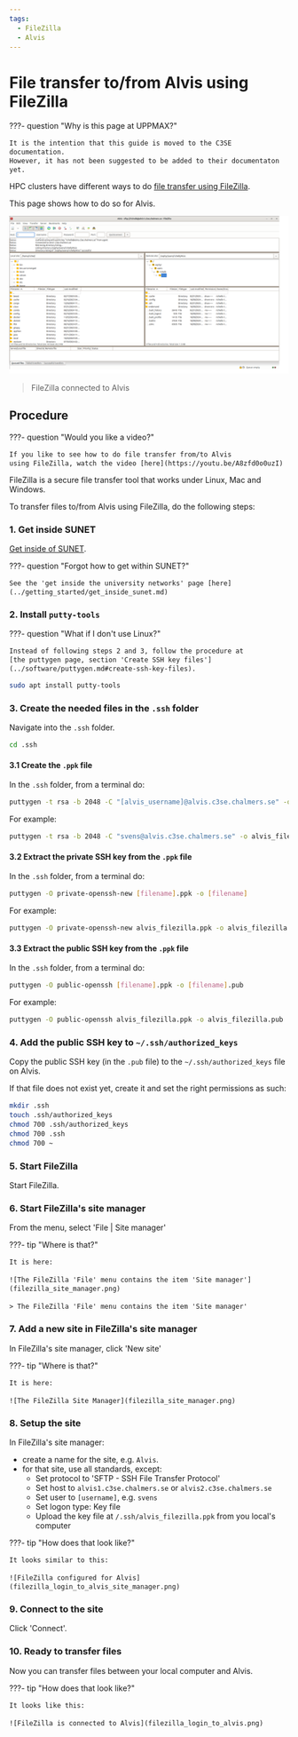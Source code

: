 ```yaml
---
tags:
  - FileZilla
  - Alvis
---
```


# File transfer to/from Alvis using FileZilla

???- question "Why is this page at UPPMAX?"

    It is the intention that this guide is moved to the C3SE documentation.
    However, it has not been suggested to be added to their documentaton
    yet.

HPC clusters have different ways to do
[file transfer using FileZilla](file_transfer_using_filezilla.md).

This page shows how to do so for Alvis.

![FileZilla connected to Alvis](filezilla_login_to_alvis.png)

> FileZilla connected to Alvis

## Procedure

???- question "Would you like a video?"

    If you like to see how to do file transfer from/to Alvis
    using FileZilla, watch the video [here](https://youtu.be/A8zfd0o0uzI)

FileZilla is a secure file transfer tool that works under Linux, Mac and Windows.

To transfer files to/from Alvis using FileZilla, do
the following steps:

### 1. Get inside SUNET

[Get inside of SUNET](../getting_started/get_inside_sunet.md).

???- question "Forgot how to get within SUNET?"

    See the 'get inside the university networks' page [here](../getting_started/get_inside_sunet.md)

### 2. Install `putty-tools`

???- question "What if I don't use Linux?"

    Instead of following steps 2 and 3, follow the procedure at 
    [the puttygen page, section 'Create SSH key files'](../software/puttygen.md#create-ssh-key-files).
    

```bash
sudo apt install putty-tools
```

### 3. Create the needed files in the `.ssh` folder

Navigate into the `.ssh` folder.

```bash
cd .ssh
```

#### 3.1 Create the `.ppk` file

In the `.ssh` folder, from a terminal do:

```bash
puttygen -t rsa -b 2048 -C "[alvis_username]@alvis.c3se.chalmers.se" -o [filename].ppk
```

For example:

```bash
puttygen -t rsa -b 2048 -C "svens@alvis.c3se.chalmers.se" -o alvis_filezilla.ppk
```

#### 3.2 Extract the private SSH key from the `.ppk` file

In the `.ssh` folder, from a terminal do:

```bash
puttygen -O private-openssh-new [filename].ppk -o [filename]
```

For example:

```bash
puttygen -O private-openssh-new alvis_filezilla.ppk -o alvis_filezilla
```

#### 3.3 Extract the public SSH key from the `.ppk` file

In the `.ssh` folder, from a terminal do:

```bash
puttygen -O public-openssh [filename].ppk -o [filename].pub
```

For example:

```bash
puttygen -O public-openssh alvis_filezilla.ppk -o alvis_filezilla.pub
```

### 4. Add the public SSH key to `~/.ssh/authorized_keys`

Copy the public SSH key (in the `.pub` file)
to the `~/.ssh/authorized_keys` file on Alvis.

If that file does not exist yet, create it and set the right
permissions as such:

```bash
mkdir .ssh
touch .ssh/authorized_keys
chmod 700 .ssh/authorized_keys
chmod 700 .ssh
chmod 700 ~
```

### 5. Start FileZilla

Start FileZilla.

### 6. Start FileZilla's site manager

From the menu, select 'File | Site manager'

???- tip "Where is that?"

    It is here:

    ![The FileZilla 'File' menu contains the item 'Site manager'](filezilla_site_manager.png)

    > The FileZilla 'File' menu contains the item 'Site manager'

### 7. Add a new site in FileZilla's site manager

In FileZilla's site manager, click 'New site'

???- tip "Where is that?"

    It is here:

    ![The FileZilla Site Manager](filezilla_site_manager.png)

### 8. Setup the site

In FileZilla's site manager:

- create a name for the site, e.g. `Alvis`.
- for that site, use all standards, except:
    - Set protocol to 'SFTP - SSH File Transfer Protocol'
    - Set host to `alvis1.c3se.chalmers.se` or `alvis2.c3se.chalmers.se`
    - Set user to `[username]`, e.g. `svens`
    - Set logon type: Key file
    - Upload the key file at `/.ssh/alvis_filezilla.ppk`
      from you local's computer

???- tip "How does that look like?"

    It looks similar to this:

    ![FileZilla configured for Alvis](filezilla_login_to_alvis_site_manager.png)

### 9. Connect to the site

Click 'Connect'.

### 10. Ready to transfer files

Now you can transfer files between your local computer and Alvis.

???- tip "How does that look like?"

    It looks like this:

    ![FileZilla is connected to Alvis](filezilla_login_to_alvis.png)

